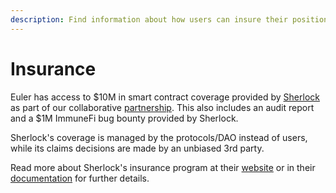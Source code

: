 ```yaml
---
description: Find information about how users can insure their positions on Euler
---
```


# Insurance

Euler has access to $10M in smart contract coverage provided by [Sherlock](https://mirror.xyz/0xE400820f3D60d77a3EC8018d44366ed0d334f93C/WWuglPwGDDkGgBlOt1Tz9JbPv6xhQx7lyFEeiXllcDI) as part of our collaborative [partnership](https://blog.euler.finance/euler-partners-with-sherlock-for-decentralized-exploit-protection-32e522baa265). This also includes an audit report and a $1M ImmuneFi bug bounty provided by Sherlock.

Sherlock's coverage is managed by the protocols/DAO instead of users, while its claims decisions are made by an unbiased 3rd party.

Read more about Sherlock's insurance program at their [website](https://www.sherlock.xyz/) or in their [documentation](https://docs.sherlock.xyz/faq) for further details.
